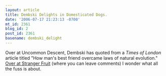 ```yaml
---
layout: article
title: Dembski Delights in Domesticated Dogs.
date: '2006-07-17 21:23:13 -0700'
mt_id: 2361
blog_id: 2
post_id: 2361
basename: dembski_delight
---
```

Over at Uncommon Descent, Dembski has quoted from a <i>Times of London</i> article titled "How man's best friend overcame laws of natural evolution." <a href="http://scienceblogs.com/strangerfruit/2006/07/dembski_delights_in_domesticat.php">Over at Stranger Fruit</a> (where you can leave comments) I wonder what all the fuss is about.

